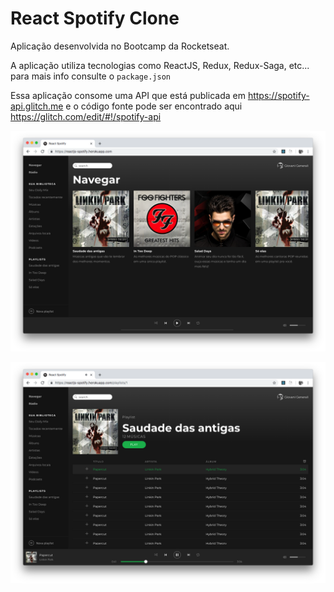 # React Spotify Clone

Aplicação desenvolvida no Bootcamp da Rocketseat.

A aplicação utiliza tecnologias como ReactJS, Redux, Redux-Saga, etc... para mais info consulte o `package.json`

Essa aplicação consome uma API que está publicada em https://spotify-api.glitch.me e o código fonte pode ser encontrado aqui https://glitch.com/edit/#!/spotify-api

![screnshot1](screenshots/1.png)

![screnshot2](screenshots/2.png)
